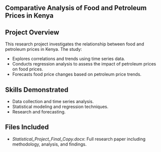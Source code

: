 ## Comparative Analysis of Food and Petroleum Prices in Kenya


## Project Overview  
This research project investigates the relationship between food and petroleum prices in Kenya. The study:  
- Explores correlations and trends using time series data.  
- Conducts regression analysis to assess the impact of petroleum prices on food prices.  
- Forecasts food price changes based on petroleum price trends.  

## Skills Demonstrated  
- Data collection and time series analysis.  
- Statistical modeling and regression techniques.  
- Research and forecasting.  

## Files Included  
- *Statistical_Project_Final_Copy.docx*: Full research paper including methodology, analysis, and findings.  

